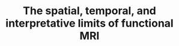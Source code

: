 ---
title: "The spatial, temporal, and interpretative limits of functional MRI"
project_id: 
date: 
conference_id: ""
presenters:
   - peter_bandettini
summary: "<p>MGH-APA fMRI course lecture 1</p>"
file: /assets/presentations/T91a.ppt
filename: T91a.ppt
layout: presentation
---